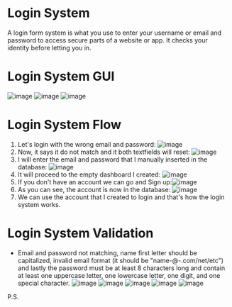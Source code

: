 # Login System

A login form system is what you use to enter your username or email and password to access secure parts of a website or app. It checks your identity before letting you in.

# Login System GUI
![image](https://github.com/khastunay/Login-System/assets/159407625/e4cb7e98-ad1b-4ed8-8661-57898bdaee2b)
![image](https://github.com/khastunay/Login-System/assets/159407625/33b98922-a5cd-4584-872a-87b52010a858)
![image](https://github.com/khastunay/Login-System/assets/159407625/ba9e1540-e0b9-407f-ad1f-f331eebe45ba)

# Login System Flow
1. Let's login with the wrong email and password: ![image](https://github.com/khastunay/Login-System/assets/159407625/44b96c17-c565-45d2-9d25-6e271feb289b)
2. Now, it says it do not match and it both textfields will reset: ![image](https://github.com/khastunay/Login-System/assets/159407625/0f3701d7-39ac-4df6-9cc0-a8487eaa935f)
3. I will enter the email and password that I manually inserted in the database: ![image](https://github.com/khastunay/Login-System/assets/159407625/e263a209-8169-45bc-be99-eb80dc309e35)
4. It will proceed to the empty dashboard I created: ![image](https://github.com/khastunay/Login-System/assets/159407625/78ac5956-f54b-4635-8c32-75737984f8bd)
5. If you don't have an account we can go and Sign up:![image](https://github.com/khastunay/Login-System/assets/159407625/f0c9ecee-28e5-4ad9-b8c0-e4df6df283f0)
6. As you can see, the account is now in the database: ![image](https://github.com/khastunay/Login-System/assets/159407625/0f334bae-bb32-4e03-99d8-62be6dc31007)
7. We can use the account that I created to login and that's how the login system works.

# Login System Validation

- Email and password not matching, name first letter should be capitalized, invalid email format (it should be "name-@-.com/net/etc") and lastly the password must be at least 8 characters long and contain at least one uppercase letter, one lowercase letter, one digit, and one special character.
![image](https://github.com/khastunay/Login-System/assets/159407625/333355f5-ff61-43f1-b518-c72ce788e6a0)
![image](https://github.com/khastunay/Login-System/assets/159407625/18409642-4ce5-4a6a-8e0b-057c3287504a)
![image](https://github.com/khastunay/Login-System/assets/159407625/6ccfce84-1bd3-4384-9eab-842e452c4bf9)
![image](https://github.com/khastunay/Login-System/assets/159407625/7c91059d-3e08-4243-8567-682cb3dd7677)
![image](https://github.com/khastunay/Login-System/assets/159407625/e4ca1c61-405f-4aac-b025-4625ddde8f8a)

P.S. 






